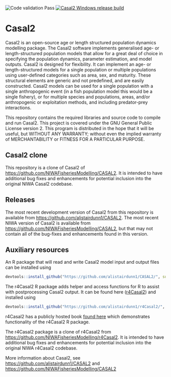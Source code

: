 ![Code validation Pass](https://github.com/alistairdunn1/CASAL2/actions/workflows/Casal2_testsuite_modelrunner_archive.yml/badge.svg)
[![Casal2 Windows release build](https://github.com/alistairdunn1/CASAL2/actions/workflows/BuildRelease4Windows.yml/badge.svg)](https://github.com/alistairdunn1/CASAL2/actions/workflows/BuildRelease4Windows.yml)

Casal2
======

Casal2 is an open-source age or length structured population dynamics modelling package. The Casal2 software implements generalised age- or length-structured population models that allow for a great deal of choice in specifying the population dynamics, parameter estimation, and model outputs. Casal2 is designed for flexibility. It can implement an age- or length-structured models for a single population or multiple populations using user-defined categories such as area, sex, and maturity. These structural elements are generic and not predefined, and are easily constructed. Casal2 models can be used for a single population with a single anthropogenic event (in a fish population model this would be a single fishery), or for multiple species and populations, areas, and/or anthropogenic or exploitation methods, and including predator-prey interactions.

This repository contains the required libraries and source code to compile and run Casal2. This project is covered under the GNU General Public License version 2. This program is distributed in the hope that it will be useful, but WITHOUT ANY WARRANTY; without even the implied warranty of MERCHANTABILITY or FITNESS FOR A PARTICULAR PURPOSE.

## Casal2 clone

This repository is a clone of Casal2 of https://github.com/NIWAFisheriesModelling/CASAL2. It is intended to have additional bug fixes and enhancements for potential inclusion into the original NIWA Casal2 codebase.

## Releases

The most recent development version of Casal2 from this repository is available from https://github.com/alistairdunn1/CASAL2.  The most recent NIWA version of Casal2 is available from https://github.com/NIWAFisheriesModelling/CASAL2, but that may not contain all of the bug-fixes and enhancements found in this version.

## Auxiliary resources

An R package that will read and write Casal2 model input and output files can be installed using

```r
devtools::install_github("https://github.com/alistairdunn1/CASAL2/", subdir = "R-libraries/casal2")
```

The r4Casal2 R package adds helper and access functions for R to assist with postprocessing Casal2 output. It can be found here ([r4Casal2](https://github.com/alistairdunn1/r4Casal2)) and installed using

```r
devtools::install_github("https://github.com/alistairdunn1/r4Casal2/", subdir = "r4Casal2")
```

r4Casal2 has a publicly hosted book [found here](https://alistairdunn1.github.io/r4Casal2/) which demonstrates functionality of the r4Casal2 R package. 

The r4Casal2 package is a clone of r4Casal2 from https://github.com/NIWAFisheriesModelling/r4Casal2. It is intended to have additional bug fixes and enhancements for potential inclusion into the original NIWA r4Casal2 codebase.

More information about Casal2, see https://github.com/alistairdunn1/CASAL2 and https://github.com/NIWAFisheriesModelling/CASAL2
